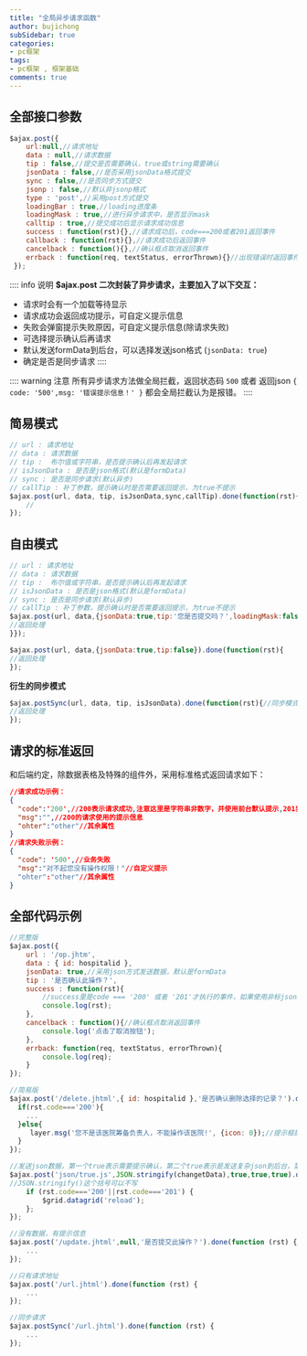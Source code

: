```yaml
---
title: "全局异步请求函数"
author: bujichong
subSidebar: true
categories:
- pc框架
tags:
- pc框架 , 框架基础
comments: true
---
```



## 全部接口参数
```js
$ajax.post({
	url:null,//请求地址
	data : null,//请求数据
	tip : false,//提交是否需要确认，true或string需要确认
	jsonData : false,//是否采用jsonData格式提交
	sync : false,//是否同步方式提交
    jsonp : false,//默认非jsonp格式
	type : 'post',//采用post方式提交
	loadingBar : true,//loading进度条
	loadingMask : true,//进行异步请求中，是否显示mask
	calltip : true,//提交成功后显示请求成功信息
	success : function(rst){},//请求成功后，code===200或者201返回事件
	callback : function(rst){},//请求成功后返回事件
	cancelback : function(){},//确认框点取消返回事件
	errback : function(req, textStatus, errorThrown){}//出现错误时返回事件
 });
```
:::: info 说明
**$ajax.post 二次封装了异步请求，主要加入了以下交互：**
- 请求时会有一个加载等待显示
- 请求成功会返回成功提示，可自定义提示信息
- 失败会弹窗提示失败原因，可自定义提示信息(除请求失败)
- 可选择提示确认后再请求
- 默认发送formData到后台，可以选择发送json格式 (`jsonData: true`)
- 确定是否是同步请求
::::

:::: warning 注意
所有异步请求方法做全局拦截，返回状态码 `500` 或者 返回json `{ code: '500',msg: '错误提示信息！' }` 都会全局拦截认为是报错。
::::

## 简易模式
```js
// url : 请求地址
// data : 请求数据
// tip :  布尔值或字符串，是否提示确认后再发起请求
// isJsonData : 是否是json格式(默认是formData)
// sync : 是否是同步请求(默认异步)
// callTip : 补丁参数，提示确认时是否需要返回提示，为true不提示
$ajax.post(url, data, tip, isJsonData,sync,callTip).done(function(rst){
	//
});
```

## 自由模式
```js
// url : 请求地址
// data : 请求数据
// tip :  布尔值或字符串，是否提示确认后再发起请求
// isJsonData : 是否是json格式(默认是formData)
// sync : 是否是同步请求(默认异步)
// callTip : 补丁参数，提示确认时是否需要返回提示，为true不提示
$ajax.post(url, data,{jsonData:true,tip:'您是否提交吗？',loadingMask:false,success:function(rst){
//返回处理
}});

$ajax.post(url, data,{jsonData:true,tip:false}).done(function(rst){
//返回处理
});

```
**衍生的同步模式**
```js
$ajax.postSync(url, data, tip, isJsonData).done(function(rst){//同步模式
//返回处理
});
```
## 请求的标准返回
和后端约定，除数据表格及特殊的组件外，采用标准格式返回请求如下：
``` json
//请求成功示例：
{
  "code":'200',//200表示请求成功,注意这里是字符串非数字，并使用前台默认提示,201表示请求成功用后台自定义提示
  "msg":"",//200的请求使用的提示信息
  "ohter":"other"//其余属性
}
//请求失败示例：
{
  "code": '500',//业务失败
  "msg":"对不起您没有操作权限！"//自定义提示
  "ohter":"other"//其余属性
}
```

## 全部代码示例
``` js
//完整版
$ajax.post({
	url : '/op.jhtm',
	data : { id: hospitalid },
    jsonData: true,//采用json方式发送数据，默认是formData
	tip : '是否确认此操作？',
	success : function(rst){
		//success里是code === '200' 或者 '201'才执行的事件，如果使用非标json结构请使用 callback方法
		console.log(rst);
	},
	cancelback : function(){//确认框点取消返回事件
		console.log('点击了取消按钮');
	},
    errback: function(req, textStatus, errorThrown){
        console.log(req);
    }
});

//简易版
$ajax.post('/delete.jhtml',{ id: hospitalid },'是否确认删除选择的记录？').done(function (rst) {
  if(rst.code==='200'){
    ...
  }else{
     layer.msg('您不是该医院筹备负责人，不能操作该医院!', {icon: 0});//提示框提示
  }
});

//发送json数据，第一个true表示需要提示确认，第二个true表示是发送复杂json到后台，第三个true表示是一个同步请求
$ajax.post('json/true.js',JSON.stringify(changetData),true,true,true).done(function (rst) {
//JSON.stringify()这个括号可以不写
    if (rst.code==='200'||rst.code==='201') {
        $grid.datagrid('reload');
    };
});

//没有数据，有提示信息
$ajax.post('/update.jhtml',null,'是否提交此操作？').done(function (rst) {
    ...
});

//只有请求地址
$ajax.post('/url.jhtml').done(function (rst) {
    ...
});

//同步请求
$ajax.postSync('/url.jhtml').done(function (rst) {
    ...
});

```


